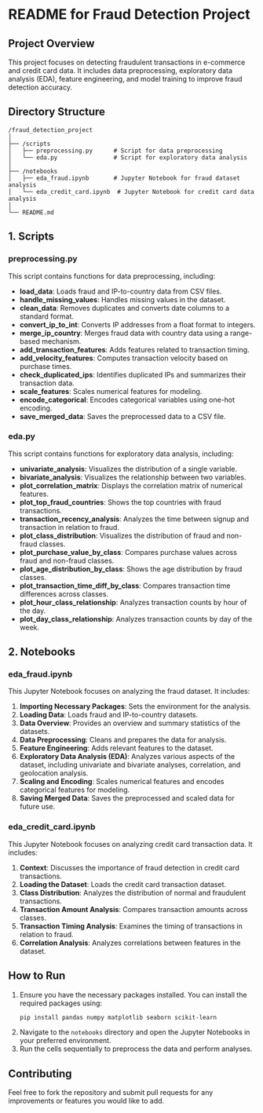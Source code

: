 # README for Fraud Detection Project

## Project Overview

This project focuses on detecting fraudulent transactions in e-commerce and credit card data. It includes data preprocessing, exploratory data analysis (EDA), feature engineering, and model training to improve fraud detection accuracy.

## Directory Structure

```
/fraud_detection_project
│
├── /scripts
│   ├── preprocessing.py      # Script for data preprocessing
│   └── eda.py                # Script for exploratory data analysis
│
├── /notebooks
│   ├── eda_fraud.ipynb       # Jupyter Notebook for fraud dataset analysis
│   └── eda_credit_card.ipynb  # Jupyter Notebook for credit card data analysis
│
└── README.md
```

## 1. Scripts

### preprocessing.py

This script contains functions for data preprocessing, including:

- **load_data**: Loads fraud and IP-to-country data from CSV files.
- **handle_missing_values**: Handles missing values in the dataset.
- **clean_data**: Removes duplicates and converts date columns to a standard format.
- **convert_ip_to_int**: Converts IP addresses from a float format to integers.
- **merge_ip_country**: Merges fraud data with country data using a range-based mechanism.
- **add_transaction_features**: Adds features related to transaction timing.
- **add_velocity_features**: Computes transaction velocity based on purchase times.
- **check_duplicated_ips**: Identifies duplicated IPs and summarizes their transaction data.
- **scale_features**: Scales numerical features for modeling.
- **encode_categorical**: Encodes categorical variables using one-hot encoding.
- **save_merged_data**: Saves the preprocessed data to a CSV file.

### eda.py

This script contains functions for exploratory data analysis, including:

- **univariate_analysis**: Visualizes the distribution of a single variable.
- **bivariate_analysis**: Visualizes the relationship between two variables.
- **plot_correlation_matrix**: Displays the correlation matrix of numerical features.
- **plot_top_fraud_countries**: Shows the top countries with fraud transactions.
- **transaction_recency_analysis**: Analyzes the time between signup and transaction in relation to fraud.
- **plot_class_distribution**: Visualizes the distribution of fraud and non-fraud classes.
- **plot_purchase_value_by_class**: Compares purchase values across fraud and non-fraud classes.
- **plot_age_distribution_by_class**: Shows the age distribution by fraud classes.
- **plot_transaction_time_diff_by_class**: Compares transaction time differences across classes.
- **plot_hour_class_relationship**: Analyzes transaction counts by hour of the day.
- **plot_day_class_relationship**: Analyzes transaction counts by day of the week.

## 2. Notebooks

### eda_fraud.ipynb

This Jupyter Notebook focuses on analyzing the fraud dataset. It includes:

1. **Importing Necessary Packages**: Sets the environment for the analysis.
2. **Loading Data**: Loads fraud and IP-to-country datasets.
3. **Data Overview**: Provides an overview and summary statistics of the datasets.
4. **Data Preprocessing**: Cleans and prepares the data for analysis.
5. **Feature Engineering**: Adds relevant features to the dataset.
6. **Exploratory Data Analysis (EDA)**: Analyzes various aspects of the dataset, including univariate and bivariate analyses, correlation, and geolocation analysis.
7. **Scaling and Encoding**: Scales numerical features and encodes categorical features for modeling.
8. **Saving Merged Data**: Saves the preprocessed and scaled data for future use.

### eda_credit_card.ipynb

This Jupyter Notebook focuses on analyzing credit card transaction data. It includes:

1. **Context**: Discusses the importance of fraud detection in credit card transactions.
2. **Loading the Dataset**: Loads the credit card transaction dataset.
3. **Class Distribution**: Analyzes the distribution of normal and fraudulent transactions.
4. **Transaction Amount Analysis**: Compares transaction amounts across classes.
5. **Transaction Timing Analysis**: Examines the timing of transactions in relation to fraud.
6. **Correlation Analysis**: Analyzes correlations between features in the dataset.

## How to Run

1. Ensure you have the necessary packages installed. You can install the required packages using:
   ```bash
   pip install pandas numpy matplotlib seaborn scikit-learn
   ```
2. Navigate to the `notebooks` directory and open the Jupyter Notebooks in your preferred environment.
3. Run the cells sequentially to preprocess the data and perform analyses.

## Contributing

Feel free to fork the repository and submit pull requests for any improvements or features you would like to add.
